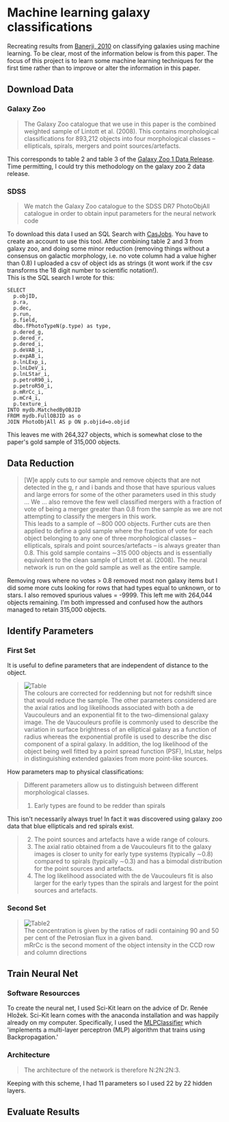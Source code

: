 # Machine learning galaxy classifications
Recreating results from [Banerji, 2010](https://academic.oup.com/mnras/article/406/1/342/1073212) on classifying galaxies using machine learning. To be clear, most of the information below is from this paper. The focus of this project is to learn some machine learning techniques for the first time rather than to improve or alter the information in this paper.
## Download Data
### Galaxy Zoo
> The Galaxy Zoo catalogue that we use in this paper is the combined weighted sample of Lintott et al. (2008). This contains morphological classifications for 893,212 objects into four morphological classes – ellipticals, spirals, mergers and point sources/artefacts.  
  
This corresponds to table 2 and table 3 of the [Galaxy Zoo 1 Data Release](https://data.galaxyzoo.org/).  
Time permitting, I could try this methodology on the galaxy zoo 2 data release. 
  
### SDSS
> We match the Galaxy Zoo catalogue to the SDSS DR7 PhotoObjAll catalogue in order to obtain input parameters for the neural
network code 

To download this data I used an SQL Search with [CasJobs](https://skyserver.sdss.org/casjobs/). You have to create an account to use this tool. After combining table 2 and 3 from galaxy zoo, and doing some minor reduction (removing things without a consensus on galactic morphology, i.e. no vote column had a value higher than 0.8) I uploaded a csv of object ids as strings (it wont work if the csv transforms the 18 digit number to scientific notation!).  
This is the SQL search I wrote for this:  
```
SELECT 
  p.objID, 
  p.ra, 
  p.dec, 
  p.run, 
  p.field,
  dbo.fPhotoTypeN(p.type) as type,
  p.dered_g, 
  p.dered_r, 
  p.dered_i, 
  p.deVAB_i, 
  p.expAB_i,
  p.lnLExp_i, 
  p.lnLDeV_i, 
  p.lnLStar_i, 
  p.petroR90_i, 
  p.petroR50_i,
  p.mRrCc_i, 
  p.mCr4_i,
  p.texture_i
INTO mydb.MatchedByOBJID
FROM mydb.FullOBJID as o
JOIN PhotoObjAll AS p ON p.objid=o.objid
```
This leaves me with 264,327 objects, which is somewhat close to the paper's gold sample of 315,000 objects.  
## Data Reduction
>[W]e apply cuts to our sample and remove objects that are not detected in the g, r and i bands and those that have spurious values and large errors for some of the other parameters used in this study ... We ... also remove the few well classified mergers with a fraction of vote of being a merger greater than 0.8 from the sample as we are not attempting to classify the mergers in this work.  
> This leads to a sample of ∼800 000 objects. Further cuts are then applied to define a gold sample where the fraction of vote for each object belonging to any one of three morphological classes – ellipticals, spirals and point sources/artefacts – is always greater than 0.8. This gold sample contains ∼315 000 objects and is essentially equivalent to the clean sample of Lintott et al. (2008). The neural network is run on the gold sample as well as the entire sample.  

Removing rows where no votes > 0.8 removed most non galaxy items but I did some more cuts looking for rows that had types equal to unknown, or to stars. I also removed spurious values = -9999. This left me with 264,044 objects remaining. I'm both impressed and confused how the authors managed to retain 315,000 objects. 
## Identify Parameters
### First Set
It is useful to define parameters that are independent of distance to the object. 
> ![Table](https://i.imgur.com/IV8KSlD.png)  
The colours are corrected for reddenning but not for redshift since that would reduce the sample. 
 > The other parameters considered are the axial ratios and log likelihoods associated with both a de Vaucouleurs and an exponential fit to the two-dimensional galaxy image. The de Vaucouleurs profile is commonly used to describe the variation in surface brightness of an elliptical galaxy as a function of radius whereas the exponential profile is used to describe the disc component of a spiral galaxy. In addition, the log likelihood of the object being well fitted by a point spread function (PSF), lnLstar, helps in distinguishing extended galaxies from more point-like sources.  
  
How parameters map to physical classifications:
> Different parameters allow us to distinguish between different morphological classes.  
> 1. Early types are found to be redder than spirals  
  
This isn't necessarily always true! In fact it was discovered using galaxy zoo data that blue ellipticals and red spirals exist.  
> 2. The point sources and artefacts have a wide range of colours.  
> 3. The axial ratio obtained from a de Vaucouleurs fit to the galaxy images is closer to unity for early type systems (typically ∼0.8) compared to spirals (typically ∼0.3) and has a bimodal distribution for the point sources and artefacts.  
> 4. The log likelihood associated with the de Vaucouleurs fit is also larger for the early types than the spirals and largest for the point sources and artefacts.  
### Second Set
> ![Table2](https://i.imgur.com/PpDJenG.png)  
   The concentration is given by the ratios of radii containing 90 and 50 per cent of the Petrosian flux in a given band.  
   mRrCc is the second moment of the object intensity in the CCD row and column directions 
## Train Neural Net 
### Software Resourcces
To create the neural net, I used Sci-Kit learn on the advice of Dr. Renée Hložek. Sci-Kit learn comes with the anaconda installation and was happily already on my computer. Specifically, I used the [MLPClassifier](https://scikit-learn.org/stable/modules/neural_networks_supervised.html#classification) which 'implements a multi-layer perceptron (MLP) algorithm that trains using Backpropagation.'
### Architecture 
> The architecture of the network is therefore N:2N:2N:3.  
  
Keeping with this scheme, I had 11 parameters so I used 22 by 22 hidden layers.

## Evaluate Results

